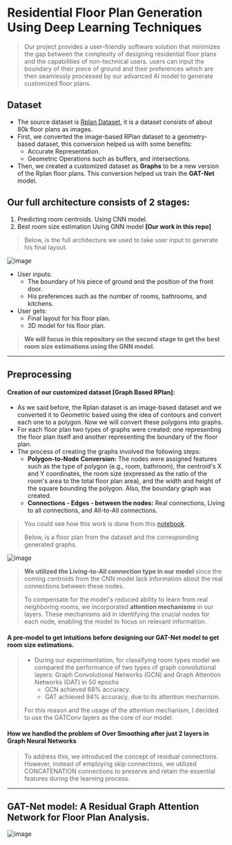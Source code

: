 # Residential Floor Plan Generation Using Deep Learning Techniques

> Our project provides a user-friendly software solution that minimizes the gap between the complexity of designing residential floor plans and the capabilities of non-technical users. users can input the boundary of their piece of ground and their preferences which are then seamlessly processed by our advanced AI model to generate customized floor plans. 

## Dataset
- The source dataset is [Rplan Dataset](http://staff.ustc.edu.cn/~fuxm/projects/DeepLayout/index.html), it is a dataset consists of about 80k floor plans as images.
- First, we converted the image-based RPlan dataset to a geometry-based dataset, this conversion helped us with some benefits:
  - Accurate Representation.
  - Geometric Operations such as buffers, and intersections.
- Then, we created a customized dataset as **Graphs** to be a new version of the Rplan floor plans. This conversion helped us train the **GAT-Net** model.

## Our full architecture consists of 2 stages:
1. Predicting room centroids. Using CNN model.
2. Best room size estimation Using GNN model **[Our work in this repo]**

> Below, is the full architecture we used to take user input to generate his final layout.

![image](https://github.com/mo7amed7assan1911/Floor_Plan_Generation_using_GNNs/assets/55090589/c0448e53-fdc6-471a-9e0c-8b1aee185363)

* User inputs:
  * The boundary of his piece of ground and the position of the front door.
  * His preferences such as the number of rooms, bathrooms, and kitchens.
* User gets:
   * Final layout for his floor plan.
   * 3D model for his floor plan.

> **We will focus in this repository on the second stage to get the best room size estimations using the GNN model.**
---
## Preprocessing

#### Creation of our customized dataset [Graph Based RPlan]:
* As we said before, the Rplan dataset is an image-based dataset and we converted it to Geometric based using the idea of contours and convert each one to a polygon. Now we will convert these polygons into graphs.
* For each floor plan two types of graphs were created: one representing the floor plan itself and another representing the boundary of the floor plan.
* The process of creating the graphs involved the following steps:
	* **Polygon-to-Node Conversion:** The nodes were assigned features such as the type of polygon (e.g., room, bathroom), the centroid's X and Y coordinates, the room size (expressed as the ratio of the room's area to the total floor plan area), and the width and height of the square bounding the polygon. Also, the boundary graph was created.
	* **Connections - Edges - between the nodes:** Real connections, Living to all connections, and All-to-All connections.

> You could see how this work is done from this [notebook](https://github.com/mo7amed7assan1911/Floor_Plan_Generation_using_GNNs/blob/with-boundary/Creating_Dataset/generating-graphs.ipynb).
> 
> Below, is a floor plan from the dataset and the corresponding generated graphs.

![image](https://github.com/mo7amed7assan1911/Floor_Plan_Generation_using_GNNs/assets/55090589/3e49c78e-f1e5-49a6-8dd3-23b1ce8151f1)
> **We utilized the Living-to-All connection type in our model** since the coming centroids from the CNN model lack information about the real connections between these nodes.
>
> To compensate for the model's reduced ability to learn from real neighboring rooms, we incorporated **attention mechanisms** in our layers. These mechanisms aid in identifying the crucial nodes for each node, enabling the model to focus on relevant information.

#### A pre-model to get intuitions before designing our GAT-Net model to get room size estimations.
> * During our experimentation, for classifying room types model we compared the performance of two types of graph convolutional layers: Graph Convolutional Networks (GCN) and Graph Attention Networks (GAT) in 50 epochs
>     * GCN achieved 68% accuracy.
>     * GAT achieved 94% accuracy, due to its attention mechanism.
>   
> For this reason and the usage of the attention mechanism, I decided to use the GATConv layers as the core of our model.

#### How we handled the problem of Over Smoothing after just 2 layers in Graph Neural Networks
> To address this, we introduced the concept of residual connections. However, instead of employing skip connections, we utilized CONCATENATION connections to preserve and retain the essential features during the learning process.
---
## GAT-Net model: A Residual Graph Attention Network for Floor Plan Analysis.
![image](https://github.com/mo7amed7assan1911/Floor_Plan_Generation_using_GNNs/assets/55090589/8df287fe-252f-4884-aa90-a21eeb1bb118)

